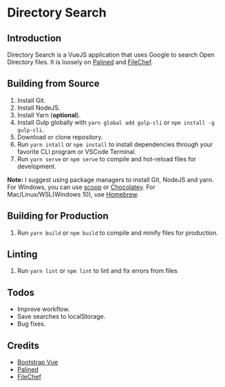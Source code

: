 # Directory Search

## Introduction

Directory Search is a VueJS application that uses Google to search Open Directory files. It is loosely on [Palined](http://www.palined.com/search/) and [FileChef](http://filechef.com/).

## Building from Source

1. Install Git.
2. Install NodeJS.
3. Install Yarn (**optional**).
4. Install Gulp globally with `yarn global add gulp-cli` or `npm install -g gulp-cli`.
5. Download or clone repository.
6. Run `yarn intall` or `npm install` to install dependencies through your favorite CLI program or VSCode Terminal.
7. Run `yarn serve` or `npm serve` to compile and hot-reload files for development.

**Note:** 
I suggest using package managers to install Git, NodeJS and yarn. For Windows, you can use [scoop](https://scoop.sh) or [Chocolatey](https://chocolatey.org). For Mac/Linux/WSL(Windows 10), use [Homebrew](https://brew.sh).

## Building for Production

1. Run `yarn build` or `npm build` to compile and minify files for production.

## Linting

1. Run `yarn lint` or `npm lint` to lint and fix errors from files

## Todos

* Improve workflow.
* Save searches to localStorage.
* Bug fixes.

## Credits

* [Bootstrap Vue](https://bootstrap-vue.js.org/)
* [Palined](http://www.palined.com/search/)
* [FileChef](http://filechef.com/)